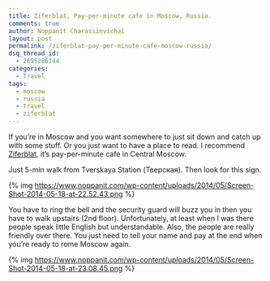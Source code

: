 ```yaml
---
title: Ziferblat, Pay-per-minute cafe in Moscow, Russia.
comments: true
author: Noppanit Charassinvichai
layout: post
permalink: /ziferblat-pay-per-minute-cafe-moscow-russia/
dsq_thread_id:
  - 2695286144
categories:
  - Travel
tags:
  - moscow
  - russia
  - travel
  - ziferblat
---
```

If you&#8217;re in Moscow and you want somewhere to just sit down and catch up with some stuff. Or you just want to have a place to read. I recommend [Ziferblat][1], it&#8217;s pay-per-minute cafe in Central Moscow.

Just 5-min walk from Tverskaya Station (Тверская). Then look for this sign. 

{% img https://www.noppanit.com/wp-content/uploads/2014/05/Screen-Shot-2014-05-18-at-22.52.43.png %}

You have to ring the bell and the security guard will buzz you in then you have to walk upstairs (2nd floor). Unfortunately, at least when I was there people speak little English but understandable. Also, the people are really friendly over there. You just need to tell your name and pay at the end when you&#8217;re ready to rome Moscow again. 

{% img https://www.noppanit.com/wp-content/uploads/2014/05/Screen-Shot-2014-05-18-at-23.08.45.png %}

 [1]: http://pushkin.ziferblat.net/en/ "Ziferblat"
 [2]: https://www.noppanit.com/wp-content/uploads/2014/05/Screen-Shot-2014-05-18-at-22.52.43.png
 [3]: https://www.noppanit.com/wp-content/uploads/2014/05/Screen-Shot-2014-05-18-at-23.08.45.png
